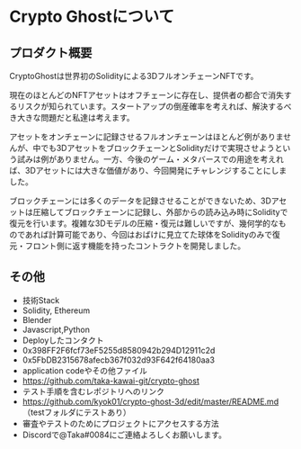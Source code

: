 # Crypto Ghostについて

## プロダクト概要
CryptoGhostは世界初のSolidityによる3DフルオンチェーンNFTです。

現在のほとんどのNFTアセットはオフチェーンに存在し、提供者の都合で消失するリスクが知られています。スタートアップの倒産確率を考えれば、解決するべき大きな問題だと私達は考えます。

アセットをオンチェーンに記録させるフルオンチェーンはほとんど例がありませんが、中でも3DアセットをブロックチェーンとSolidityだけで実現させようという試みは例がありません。一方、今後のゲーム・メタバースでの用途を考えれば、3Dアセットには大きな価値があり、今回開発にチャレンジすることにしました。

ブロックチェーンには多くのデータを記録させることができないため、3Dアセットは圧縮してブロックチェーンに記録し、外部からの読み込み時にSolidityで復元を行います。複雑な3Dモデルの圧縮・復元は難しいですが、幾何学的なものであれば計算可能であり、今回はおばけに見立てた球体をSolidityのみで復元・フロント側に返す機能を持ったコントラクトを開発しました。

## その他
- 技術Stack
-   Solidity, Ethereum
-   Blender
-   Javascript,Python
- Deployしたコンタクト
-   0x398FF2F6fcf73eF5255d8580942b294D12911c2d
-   0x5FbDB2315678afecb367f032d93F642f64180aa3
- application codeやその他ファイル
-   https://github.com/taka-kawai-git/crypto-ghost
- テスト手順を含むレポジトリへのリンク
-   https://github.com/kyok01/crypto-ghost-3d/edit/master/README.md （testフォルダにテストあり）
- 審査やテストのためにプロジェクトにアクセスする方法
-   Discordで@Taka#0084にご連絡よろしくお願いします。
